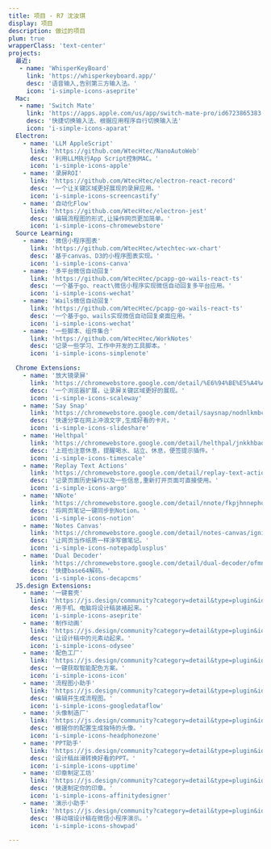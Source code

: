 ```yaml
---
title: 项目 - R7 沈汝琪
display: 项目
description: 做过的项目
plum: true
wrapperClass: 'text-center'
projects:
  最近:
   - name: 'WhisperKeyBoard'
     link: 'https://whisperkeyboard.app/'
     desc: '语音输入,告别第三方输入法。'
     icon: 'i-simple-icons-aseprite'
  Mac:
   - name: 'Switch Mate'
     link: 'https://apps.apple.com/us/app/switch-mate-pro/id6723865383'
     desc: '快捷切换输入法、根据应用程序自行切换输入法'
     icon: 'i-simple-icons-aparat'
  Electron:
    - name: 'LLM AppleScript'
      link: 'https://github.com/WtecHtec/NanoAutoWeb'
      desc: '利用LLM执行App Script控制MAC。'
      icon: 'i-simple-icons-apple'
    - name: '录屏ROI'
      link: 'https://github.com/WtecHtec/electron-react-record'
      desc: '一个让关键区域更好展现的录屏应用。'
      icon: 'i-simple-icons-screencastify'
    - name: '自动化Flow'
      link: 'https://github.com/WtecHtec/electron-jest'
      desc: '编辑流程图的形式,让操作网页更加简单。'
      icon: 'i-simple-icons-chromewebstore'
  Source Learning:
    - name: '微信小程序图表'
      link: 'https://github.com/WtecHtec/wtechtec-wx-chart'
      desc: '基于canvas、D3的小程序图表实现。'
      icon: 'i-simple-icons-canva'
    - name: '多平台微信自动回复'
      link: 'https://github.com/WtecHtec/pcapp-go-wails-react-ts'
      desc: '一个基于go、react\微信小程序实现微信自动回复多平台应用。'
      icon: 'i-simple-icons-wechat'
    - name: 'Wails微信自动回复'
      link: 'https://github.com/WtecHtec/pcapp-go-wails-react-ts'
      desc: '一个基于go、wails实现微信自动回复桌面应用。'
      icon: 'i-simple-icons-wechat'
    - name: '一些脚本、组件集合'
      link: 'https://github.com/WtecHtec/WorkNotes'
      desc: '记录一些学习、工作中开发的工具脚本。'
      icon: 'i-simple-icons-simplenote'

  Chrome Extensions:
    - name: '放大镜录屏'
      link: 'https://chromewebstore.google.com/detail/%E6%94%BE%E5%A4%A7%E9%95%9C%E5%BD%95%E5%B1%8F/oamckfgecgfenpchklfhelhnngmhdnma?authuser=0&hl=zh-CN'
      desc: '一个浏览器扩展，让录屏关键区域更好的展现。'
      icon: 'i-simple-icons-scaleway'
    - name: 'Say Snap'
      link: 'https://chromewebstore.google.com/detail/saysnap/nodnlkmbcbkndbpgaopecgjpffhijkda?authuser=0&hl=zh-CN'
      desc: '快速分享在网上冲浪文字,生成好看的卡片。'
      icon: 'i-simple-icons-slideshare'
    - name: 'Helthpal'
      link: 'https://chromewebstore.google.com/detail/helthpal/jnkkhbadiacplpihlilbgnjikcecjeno?authuser=0&hl=zh-CN'
      desc: '上班也注意休息，提醒喝水、站立、休息，便签提示插件。'
      icon: 'i-simple-icons-timescale'
    - name: 'Replay Text Actions'
      link: 'https://chromewebstore.google.com/detail/replay-text-actions/ohkipcncfnmjoeneihmglaadloddopkg?authuser=0&hl=zh-CN'
      desc: '记录页面历史操作以及一些信息,重新打开页面可直接使用。'
      icon: 'i-simple-icons-argo'
    - name: 'NNote'
      link: 'https://chromewebstore.google.com/detail/nnote/fkpjhnnephoigpfcocclfmakbaccnkpe?authuser=0&hl=zh-CN'
      desc: '将网页笔记一键同步到Notion。'
      icon: 'i-simple-icons-notion'
    - name: 'Notes Canvas'
      link: 'https://chromewebstore.google.com/detail/notes-canvas/igniopppgaedogagbchiaijnbbjkohgd?authuser=0&hl=zh-CN'
      desc: '让网页当作纸质一样涂写做笔记。'
      icon: 'i-simple-icons-notepadplusplus'
    - name: 'Dual Decoder'
      link: 'https://chromewebstore.google.com/detail/dual-decoder/ofmnkgokphlokcjdgiflhijehlcooonc?authuser=0&hl=zh-CN'
      desc: '快捷base64解码。'
      icon: 'i-simple-icons-decapcms'
  JS.design Extensions:
    - name: '一键套壳'
      link: 'https://js.design/community?category=detail&type=plugin&id=65c057f80b1958efe29bae3b'
      desc: '用手机、电脑将设计稿装裱起来。'
      icon: 'i-simple-icons-aseprite'
    - name: '制作动画'
      link: 'https://js.design/community?category=detail&type=plugin&id=655eb16d2dafe233bd54e639'
      desc: '让设计稿中的元素动起来。'
      icon: 'i-simple-icons-odysee'
    - name: '配色工厂'
      link: 'https://js.design/community?category=detail&type=plugin&id=658e2db477e8234677c7509b'
      desc: '一键获取智能配色方案。'
      icon: 'i-simple-icons-icon'
    - name: '流程图小助手'
      link: 'https://js.design/community?category=detail&type=plugin&id=6559f57680c3172ecc279f52'
      desc: '编辑并生成流程图。'
      icon: 'i-simple-icons-googledataflow'
    - name: '头像制造厂'
      link: 'https://js.design/community?category=detail&type=plugin&id=65893610d0fb78b349d96d35'
      desc: '根据你的配置生成独特的头像。'
      icon: 'i-simple-icons-headphonezone'
    - name: 'PPT助手'
      link: 'https://js.design/community?category=detail&type=plugin&id=65589683e8b43e04c023226f'
      desc: '设计稿丝滑转换好看的PPT。'
      icon: 'i-simple-icons-upptime'
    - name: '印章制定工坊'
      link: 'https://js.design/community?category=detail&type=plugin&id=6587b499e3f029d32361833c'
      desc: '快速制定你的印章。'
      icon: 'i-simple-icons-affinitydesigner'
    - name: '演示小助手'
      link: 'https://js.design/community?category=detail&type=plugin&id=65d469dcbc5f4c201761f5e1'
      desc: '移动端设计稿在微信小程序演示。'
      icon: 'i-simple-icons-showpad'

---
```


<!-- @layout-full-width -->

<ListProjects :projects="frontmatter.projects" />
